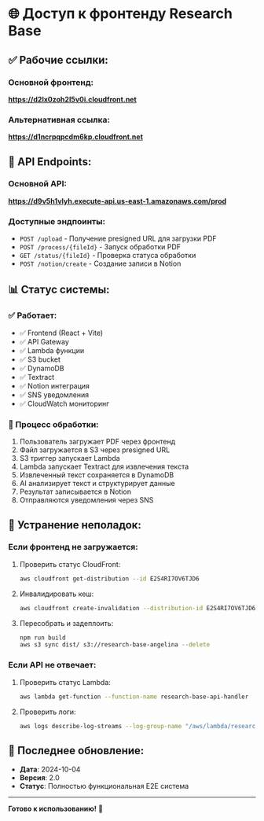 # 🌐 Доступ к фронтенду Research Base

## ✅ Рабочие ссылки:

### Основной фронтенд:
**https://d2lx0zoh2l5v0i.cloudfront.net**

### Альтернативная ссылка:
**https://d1ncrpqpcdm6kp.cloudfront.net**

## 🔧 API Endpoints:

### Основной API:
**https://d9v5h1vlyh.execute-api.us-east-1.amazonaws.com/prod**

### Доступные эндпоинты:
- `POST /upload` - Получение presigned URL для загрузки PDF
- `POST /process/{fileId}` - Запуск обработки PDF
- `GET /status/{fileId}` - Проверка статуса обработки
- `POST /notion/create` - Создание записи в Notion

## 📊 Статус системы:

### ✅ Работает:
- ✅ Frontend (React + Vite)
- ✅ API Gateway
- ✅ Lambda функции
- ✅ S3 bucket
- ✅ DynamoDB
- ✅ Textract
- ✅ Notion интеграция
- ✅ SNS уведомления
- ✅ CloudWatch мониторинг

### 🔄 Процесс обработки:
1. Пользователь загружает PDF через фронтенд
2. Файл загружается в S3 через presigned URL
3. S3 триггер запускает Lambda
4. Lambda запускает Textract для извлечения текста
5. Извлеченный текст сохраняется в DynamoDB
6. AI анализирует текст и структурирует данные
7. Результат записывается в Notion
8. Отправляются уведомления через SNS

## 🚨 Устранение неполадок:

### Если фронтенд не загружается:
1. Проверить статус CloudFront:
   ```bash
   aws cloudfront get-distribution --id E2S4RI7OV6TJD6
   ```

2. Инвалидировать кеш:
   ```bash
   aws cloudfront create-invalidation --distribution-id E2S4RI7OV6TJD6 --paths "/*"
   ```

3. Пересобрать и задеплоить:
   ```bash
   npm run build
   aws s3 sync dist/ s3://research-base-angelina --delete
   ```

### Если API не отвечает:
1. Проверить статус Lambda:
   ```bash
   aws lambda get-function --function-name research-base-api-handler
   ```

2. Проверить логи:
   ```bash
   aws logs describe-log-streams --log-group-name "/aws/lambda/research-base-api-handler" --order-by LastEventTime --descending --max-items 1
   ```

## 📝 Последнее обновление:
- **Дата**: 2024-10-04
- **Версия**: 2.0
- **Статус**: Полностью функциональная E2E система

---

**Готово к использованию!** 🎉
